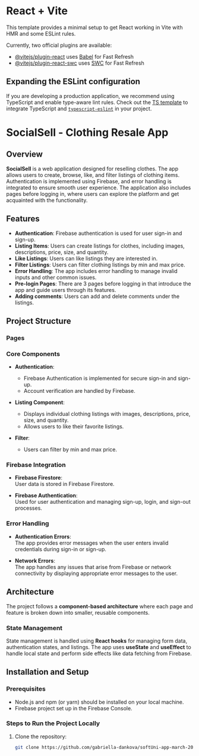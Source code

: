 # React + Vite

This template provides a minimal setup to get React working in Vite with HMR and some ESLint rules.

Currently, two official plugins are available:

- [@vitejs/plugin-react](https://github.com/vitejs/vite-plugin-react/blob/main/packages/plugin-react/README.md) uses [Babel](https://babeljs.io/) for Fast Refresh
- [@vitejs/plugin-react-swc](https://github.com/vitejs/vite-plugin-react-swc) uses [SWC](https://swc.rs/) for Fast Refresh

## Expanding the ESLint configuration

If you are developing a production application, we recommend using TypeScript and enable type-aware lint rules. Check out the [TS template](https://github.com/vitejs/vite/tree/main/packages/create-vite/template-react-ts) to integrate TypeScript and [`typescript-eslint`](https://typescript-eslint.io) in your project.





# SocialSell - Clothing Resale App

## Overview

**SocialSell** is a web application designed for reselling clothes. The app allows users to create, browse, like, and filter listings of clothing items. Authentication is implemented using Firebase, and error handling is integrated to ensure smooth user experience. The application also includes pages before logging in, where users can explore the platform and get acquainted with the functionality.

## Features

- **Authentication**: Firebase authentication is used for user sign-in and sign-up.
- **Listing Items**: Users can create listings for clothes, including images, descriptions, price, size, and quantity.
- **Like Listings**: Users can like listings they are interested in.
- **Filter Listings**: Users can filter clothing listings by min and max price.
- **Error Handling**: The app includes error handling to manage invalid inputs and other common issues.
- **Pre-login Pages**: There are 3 pages before logging in that introduce the app and guide users through its features.
- **Adding comments**: Users can add and delete comments under the listings.

## Project Structure

### Pages

### Core Components

- **Authentication**:  
   - Firebase Authentication is implemented for secure sign-in and sign-up.
   - Account verification are handled by Firebase.
  
- **Listing Component**:  
   - Displays individual clothing listings with images, descriptions, price, size, and quantity.
   - Allows users to like their favorite listings.

- **Filter**:  
   - Users can filter by min and max price.

### Firebase Integration

- **Firebase Firestore**:  
   User data is stored in Firebase Firestore.
  
- **Firebase Authentication**:  
   Used for user authentication and managing sign-up, login, and sign-out processes.
  

### Error Handling

- **Authentication Errors**:  
   The app provides error messages when the user enters invalid credentials during sign-in or sign-up.
   
- **Network Errors**:  
   The app handles any issues that arise from Firebase or network connectivity by displaying appropriate error messages to the user.

## Architecture

The project follows a **component-based architecture** where each page and feature is broken down into smaller, reusable components.

### State Management

State management is handled using **React hooks** for managing form data, authentication states, and listings. The app uses **useState** and **useEffect** to handle local state and perform side effects like data fetching from Firebase.

## Installation and Setup

### Prerequisites

- Node.js and npm (or yarn) should be installed on your local machine.
- Firebase project set up in the Firebase Console.

### Steps to Run the Project Locally

1. Clone the repository:
   ```bash
   git clone https://github.com/gabriella-dankova/softUni-app-march-2025.git
